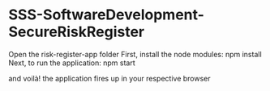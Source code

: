 # SSS-SoftwareDevelopment-SecureRiskRegister
Open the risk-register-app folder
First, install the node modules: npm install
Next, to run the application: npm start

and voilà! the application fires up in your respective browser
